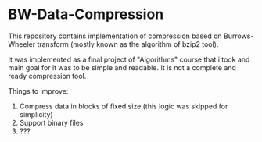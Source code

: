 # BW-Data-Compression

This repository contains implementation of compression based on Burrows-Wheeler transform (mostly known as the algorithm of bzip2 tool). 

It was implemented as a final project of "Algorithms" course that i took and main goal for it was to be simple and readable. It is not a complete and ready compression tool.

Things to improve:
1. Compress data in blocks of fixed size (this logic was skipped for simplicity)
2. Support binary files
3. ???
